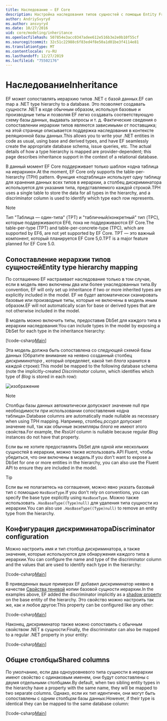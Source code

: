 ```yaml
---
title: Наследование — EF Core
description: Настройка наследования типов сущностей с помощью Entity Framework Core
author: AndriySvyryd
ms.author: ansvyryd
ms.date: 10/27/2016
uid: core/modeling/inheritance
ms.openlocfilehash: 507854e3acc0347adee612e516b3e2e0b10f55cf
ms.sourcegitcommit: 32c51c22988c6f83ed4f8e50a1d01be3f4114e81
ms.translationtype: MT
ms.contentlocale: ru-RU
ms.lasthandoff: 12/27/2019
ms.locfileid: "75502176"
---
```

# <a name="inheritance"></a><span data-ttu-id="04988-103">Наследование</span><span class="sxs-lookup"><span data-stu-id="04988-103">Inheritance</span></span>

<span data-ttu-id="04988-104">EF может сопоставлять иерархию типов .NET с базой данных.</span><span class="sxs-lookup"><span data-stu-id="04988-104">EF can map a .NET type hierarchy to a database.</span></span> <span data-ttu-id="04988-105">Это позволяет создавать сущности .NET в коде обычным образом, используя базовые и производные типы и позволяя EF легко создавать соответствующую схему базы данных, выдавать запросы и т. д. Фактические сведения о сопоставлении иерархии типов являются зависимыми от поставщика; на этой странице описывается поддержка наследования в контексте реляционной базы данных.</span><span class="sxs-lookup"><span data-stu-id="04988-105">This allows you to write your .NET entities in code as usual, using base and derived types, and have EF seamlessly create the appropriate database schema, issue queries, etc. The actual details of how a type hierarchy is mapped are provider-dependent; this page describes inheritance support in the context of a relational database.</span></span>

<span data-ttu-id="04988-106">В данный момент EF Core поддерживает только шаблон «одна таблица на иерархию».</span><span class="sxs-lookup"><span data-stu-id="04988-106">At the moment, EF Core only supports the table-per-hierarchy (TPH) pattern.</span></span> <span data-ttu-id="04988-107">Функция «подтаблица» использует одну таблицу для хранения данных всех типов в иерархии, а столбец дискриминатора используется для указания типа, представляемого каждой строкой.</span><span class="sxs-lookup"><span data-stu-id="04988-107">TPH uses a single table to store the data for all types in the hierarchy, and a discriminator column is used to identify which type each row represents.</span></span>

> [!NOTE]
> <span data-ttu-id="04988-108">Тип "Таблица — один-типа" (TPT) и "табличный/конкретный" тип (TPC), которые поддерживаются EF6, пока не поддерживаются EF Core.</span><span class="sxs-lookup"><span data-stu-id="04988-108">The table-per-type (TPT) and table-per-concrete-type (TPC), which are supported by EF6, are not yet supported by EF Core.</span></span> <span data-ttu-id="04988-109">TPT — это важный компонент, который планируется EF Core 5,0.</span><span class="sxs-lookup"><span data-stu-id="04988-109">TPT is a major feature planned for EF Core 5.0.</span></span>

## <a name="entity-type-hierarchy-mapping"></a><span data-ttu-id="04988-110">Сопоставление иерархии типов сущностей</span><span class="sxs-lookup"><span data-stu-id="04988-110">Entity type hierarchy mapping</span></span>

<span data-ttu-id="04988-111">По соглашению EF настраивает наследование только в том случае, если в модель явно включены два или более унаследованных типа.</span><span class="sxs-lookup"><span data-stu-id="04988-111">By convention, EF will only set up inheritance if two or more inherited types are explicitly included in the model.</span></span> <span data-ttu-id="04988-112">EF не будет автоматически сканировать базовые или производные типы, которые не включены в модель иным образом.</span><span class="sxs-lookup"><span data-stu-id="04988-112">EF will not automatically scan for base or derived types that are not otherwise included in the model.</span></span>

<span data-ttu-id="04988-113">В модель можно включить типы, предоставив DbSet для каждого типа в иерархии наследования:</span><span class="sxs-lookup"><span data-stu-id="04988-113">You can include types in the model by exposing a DbSet for each type in the inheritance hierarchy:</span></span>

[!code-csharp[Main](../../../samples/core/Modeling/Conventions/InheritanceDbSets.cs?name=InheritanceDbSets&highlight=3-4)]

<span data-ttu-id="04988-114">Эта модель должна быть сопоставлена со следующей схемой базы данных (Обратите внимание на неявно созданный столбец *дискриминатора* , который определяет, какой тип *блога* хранится в каждой строке):</span><span class="sxs-lookup"><span data-stu-id="04988-114">This model be mapped to the following database schema (note the implicitly-created *Discriminator* column, which identifies which type of *Blog* is stored in each row):</span></span>

![изображение](_static/inheritance-tph-data.png)

>[!NOTE]
> <span data-ttu-id="04988-116">Столбцы базы данных автоматически допускают значение null при необходимости при использовании сопоставления «одна таблица».</span><span class="sxs-lookup"><span data-stu-id="04988-116">Database columns are automatically made nullable as necessary when using TPH mapping.</span></span> <span data-ttu-id="04988-117">Например, столбец *рссурл* допускает значение null, так как обычные экземпляры *блога* не имеют этого свойства.</span><span class="sxs-lookup"><span data-stu-id="04988-117">For example, the *RssUrl* column is nullable because regular *Blog* instances do not have that property.</span></span>

<span data-ttu-id="04988-118">Если вы не хотите предоставлять DbSet для одной или нескольких сущностей в иерархии, можно также использовать API Fluent, чтобы убедиться, что они включены в модель.</span><span class="sxs-lookup"><span data-stu-id="04988-118">If you don't want to expose a DbSet for one or more entities in the hierarchy, you can also use the Fluent API to ensure they are included in the model.</span></span>

> [!TIP]
> <span data-ttu-id="04988-119">Если вы не полагаетесь на соглашения, можно явно указать базовый тип с помощью `HasBaseType`.</span><span class="sxs-lookup"><span data-stu-id="04988-119">If you don't rely on conventions, you can specify the base type explicitly using `HasBaseType`.</span></span> <span data-ttu-id="04988-120">Можно также использовать `.HasBaseType((Type)null)` для удаления типа сущности из иерархии.</span><span class="sxs-lookup"><span data-stu-id="04988-120">You can also use `.HasBaseType((Type)null)` to remove an entity type from the hierarchy.</span></span>

## <a name="discriminator-configuration"></a><span data-ttu-id="04988-121">Конфигурация дискриминатора</span><span class="sxs-lookup"><span data-stu-id="04988-121">Discriminator configuration</span></span>

<span data-ttu-id="04988-122">Можно настроить имя и тип столбца дискриминатора, а также значения, которые используются для обнаружения каждого типа в иерархии.</span><span class="sxs-lookup"><span data-stu-id="04988-122">You can configure the name and type of the discriminator column and the values that are used to identify each type in the hierarchy:</span></span>

[!code-csharp[Main](../../../samples/core/Modeling/FluentAPI/DiscriminatorConfiguration.cs?name=DiscriminatorConfiguration&highlight=4-6)]

<span data-ttu-id="04988-123">В приведенных выше примерах EF добавил дискриминатор неявно в качестве [Свойства теневой](xref:core/modeling/shadow-properties) копии базовой сущности иерархии.</span><span class="sxs-lookup"><span data-stu-id="04988-123">In the examples above, EF added the discriminator implicitly as a [shadow property](xref:core/modeling/shadow-properties) on the base entity of the hierarchy.</span></span> <span data-ttu-id="04988-124">Это свойство можно настроить так же, как и любое другое:</span><span class="sxs-lookup"><span data-stu-id="04988-124">This property can be configured like any other:</span></span>

[!code-csharp[Main](../../../samples/core/Modeling/FluentAPI/DiscriminatorPropertyConfiguration.cs?name=DiscriminatorPropertyConfiguration&highlight=4-5)]

<span data-ttu-id="04988-125">Наконец, дискриминатор также можно сопоставить с обычным свойством .NET в сущности:</span><span class="sxs-lookup"><span data-stu-id="04988-125">Finally, the discriminator can also be mapped to a regular .NET property in your entity:</span></span>

[!code-csharp[Main](../../../samples/core/Modeling/FluentAPI/NonShadowDiscriminator.cs?name=NonShadowDiscriminator&highlight=4)]

## <a name="shared-columns"></a><span data-ttu-id="04988-126">Общие столбцы</span><span class="sxs-lookup"><span data-stu-id="04988-126">Shared columns</span></span>

<span data-ttu-id="04988-127">По умолчанию, если два одноуровневого типа сущности в иерархии имеют свойство с одинаковым именем, они будут сопоставлены с двумя отдельными столбцами.</span><span class="sxs-lookup"><span data-stu-id="04988-127">By default, when two sibling entity types in the hierarchy have a property with the same name, they will be mapped to two separate columns.</span></span> <span data-ttu-id="04988-128">Однако, если их тип идентичен, они могут быть сопоставлены с одним столбцом базы данных:</span><span class="sxs-lookup"><span data-stu-id="04988-128">However, if their type is identical they can be mapped to the same database column:</span></span>

[!code-csharp[Main](../../../samples/core/Modeling/FluentAPI/SharedTPHColumns.cs?name=SharedTPHColumns&highlight=9,13)]
